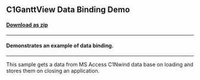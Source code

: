 ## C1GanttView Data Binding Demo
#### [Download as zip](https://minhaskamal.github.io/DownGit/#/home?url=https://github.com/GrapeCity/ComponentOne-WinForms-Samples/tree/master/NetFramework\GanttView\VB\DataBinding)
____
#### Demonstrates an example of data binding.
____
This sample gets a data from MS Access C1Nwind data base on loading and stores them on closing an application. 